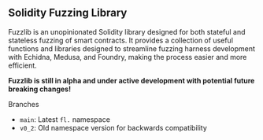 ## Solidity Fuzzing Library
Fuzzlib is an unopinionated Solidity library designed for both stateful and stateless fuzzing of smart contracts. It provides a collection of useful functions and libraries designed to streamline fuzzing harness development with Echidna, Medusa, and Foundry, making the process easier and more efficient.

**Fuzzlib is still in alpha and under active development with potential future breaking changes!**

Branches
* `main`: Latest `fl.` namespace
* `v0_2`: Old namespace version for backwards compatibility

